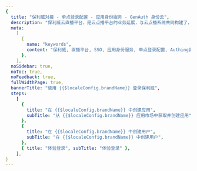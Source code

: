 ```yaml
---
{
  title: "保利威对接 - 单点登录配置 - 应用身份服务 - GenAuth 身份云",
  description: "保利威云直播平台，是云点播平台的业务延展，与云点播系统共同构建了，集采集端、编码端、存储端、分发端、观看和互动端五位一体的立体解决方案，为企业提供低延时、高带宽、大并发的实时视频应用，满足百万量级客户同时观看的业务场景。",
  meta:
    [
      {
        name: "keywords",
        content: "保利威, 直播平台, SSO, 应用身份服务, 单点登录配置, Authing身份云",
      },
    ],
  noSidebar: true,
  noToc: true,
  noFeedback: true,
  fullWidthPage: true,
  bannerTitle: "使用 {{$localeConfig.brandName}} 登录保利威",
  steps:
    [
      {
        title: "在 {{$localeConfig.brandName}} 中创建应用",
        subTitle: "从 {{$localeConfig.brandName}} 应用市场中获取并创建应用",
      },
      {
        title: "在 {{$localeConfig.brandName}} 中创建用户",
        subTitle: "在 {{$localeConfig.brandName}} 中创建用户",
      },
      { title: "体验登录", subTitle: "体验登录" },
    ],
}
---
```


<IntegrationDetail/>
